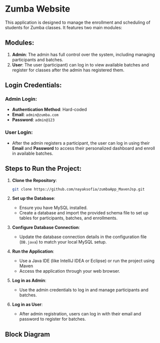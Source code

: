 
# Zumba Website 

This application is designed to manage the enrollment and scheduling of students for Zumba classes. It features two main modules:

## Modules:
1. **Admin**: The admin has full control over the system, including managing participants and batches.
2. **User**: The user (participant) can log in to view available batches and register for classes after the admin has registered them.

## Login Credentials:

### Admin Login:
- **Authentication Method**: Hard-coded
- **Email**: `admin@zumba.com`
- **Password**: `admin@123`

### User Login:
- After the admin registers a participant, the user can log in using their **Email** and **Password** to access their personalized dashboard and enroll in available batches.

## Steps to Run the Project:

1. **Clone the Repository**:
   ```bash
   git clone https://github.com/nayaksofia/zumbaApp_MavenJsp.git
   ```

2. **Set up the Database**:
   - Ensure you have MySQL installed.
   - Create a database and import the provided schema file to set up tables for participants, batches, and enrollments.

3. **Configure Database Connection**:
   - Update the database connection details in the configuration file (`DB.java`) to match your local MySQL setup.

4. **Run the Application**:
   - Use a Java IDE (like IntelliJ IDEA or Eclipse) or run the project using Maven
   - Access the application through your web browser.

5. **Log in as Admin**:
   - Use the admin credentials to log in and manage participants and batches.

6. **Log in as User**:
   - After admin registration, users can log in with their email and password to register for batches.

## Block Diagram


